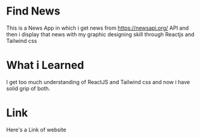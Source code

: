 # Find News

This is a News App in which i get news from https://newsapi.org/ API and then i display that news with my graphic designing skill through Reactjs and Tailwind css

# What i Learned

I get too much understanding of ReactJS and Tailwind css and now i have solid grip of both.

# Link

Here's a Link of website
